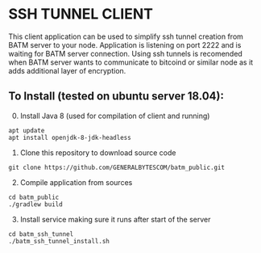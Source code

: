 # SSH TUNNEL CLIENT

This client application can be used to simplify ssh tunnel creation from BATM server to your node.
Application is listening on port 2222 and is waiting for BATM server connection.
Using ssh tunnels is recomended when BATM server wants to communicate to bitcoind or similar node as it adds additional layer of encryption.


## To Install (tested on ubuntu server 18.04):

0. Install Java 8 (used for compilation of client and running)
```
apt update
apt install openjdk-8-jdk-headless
```
1. Clone this repository to download source code
```
git clone https://github.com/GENERALBYTESCOM/batm_public.git
```
2. Compile application from sources
```
cd batm_public
./gradlew build
```
3. Install service making sure it runs after start of the server
```
cd batm_ssh_tunnel
./batm_ssh_tunnel_install.sh
```


